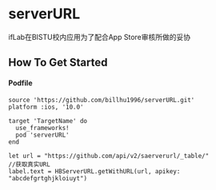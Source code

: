 # serverURL
ifLab在BISTU校内应用为了配合App Store审核所做的妥协

## How To Get Started

#### Podfile

```
source 'https://github.com/billhu1996/serverURL.git'
platform :ios, '10.0'

target 'TargetName' do
  use_frameworks!
  pod 'serverURL'
end
```

```
let url = "https://github.com/api/v2/saerverurl/_table/"
//获取真实URL
label.text = HBServerURL.getWithURL(url, apikey: "abcdefgrtghjkloiuyt")

```
